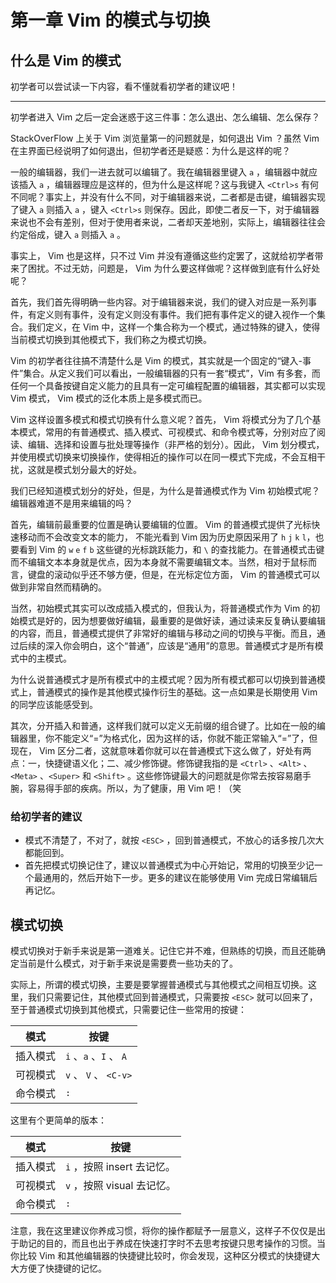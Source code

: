 # 第一章 Vim 的模式与切换

## 什么是 Vim 的模式

初学者可以尝试读一下内容，看不懂就看初学者的建议吧！

---

初学者进入 Vim 之后一定会迷惑于这三件事：怎么退出、怎么编辑、怎么保存？

StackOverFlow 上关于 Vim 浏览量第一的问题就是，如何退出 Vim ？虽然 Vim 在主界面已经说明了如何退出，但初学者还是疑惑：为什么是这样的呢？

一般的编辑器，我们一进去就可以编辑了。我在编辑器里键入 `a` ，编辑器中就应该插入 `a` ，编辑器理应是这样的，但为什么是这样呢？这与我键入 `<Ctrl>s` 有何不同呢？事实上，并没有什么不同，对于编辑器来说，二者都是击键，编辑器实现了键入 `a` 则插入 `a` ，键入 `<Ctrl>s` 则保存。因此，即使二者反一下，对于编辑器来说也不会有差别，但对于使用者来说，二者却天差地别，实际上，编辑器往往会约定俗成，键入 `a` 则插入 `a` 。

事实上， Vim 也是这样，只不过 Vim 并没有遵循这些约定罢了，这就给初学者带来了困扰。不过无妨，问题是， Vim 为什么要这样做呢？这样做到底有什么好处呢？

首先，我们首先得明确一些内容。对于编辑器来说，我们的键入对应是一系列事件，有定义则有事件，没有定义则没有事件。我们把有事件定义的键入视作一个集合。我们定义，在 Vim 中，这样一个集合称为一个模式，通过特殊的键入，使得当前模式切换到其他模式下，我们称之为模式切换。

Vim 的初学者往往搞不清楚什么是 Vim 的模式，其实就是一个固定的“键入-事件”集合。从定义我们可以看出，一般编辑器的只有一套“模式”，Vim 有多套，而任何一个具备按键自定义能力的且具有一定可编程配置的编辑器，其实都可以实现 Vim 模式， Vim 模式的泛化本质上是多模式而已。

Vim 这样设置多模式和模式切换有什么意义呢？首先， Vim 将模式分为了几个基本模式，常用的有普通模式、插入模式、可视模式、和命令模式等，分别对应了阅读、编辑、选择和设置与批处理等操作（非严格的划分）。因此， Vim 划分模式，并使用模式切换来切换操作，使得相近的操作可以在同一模式下完成，不会互相干扰，这就是模式划分最大的好处。

我们已经知道模式划分的好处，但是，为什么是普通模式作为 Vim 初始模式呢？编辑器难道不是用来编辑的吗？

首先，编辑前最重要的位置是确认要编辑的位置。 Vim 的普通模式提供了光标快速移动而不会改变文本的能力， 不能光看到 Vim 因为历史原因采用了 `h` `j` `k` `l`，也要看到 Vim 的 `w` `e` `f` `b` 这些键的光标跳跃能力，和 `\` 的查找能力。在普通模式击键而不编辑文本本身就是优点，因为本身就不需要编辑文本。当然，相对于鼠标而言，键盘的滚动似乎还不够方便，但是，在光标定位方面， Vim 的普通模式可以做到非常自然而精确的。

当然，初始模式其实可以改成插入模式的，但我认为，将普通模式作为 Vim 的初始模式是好的，因为想要做好编辑，最重要的是做好读，通过读来反复确认要编辑的内容，而且，普通模式提供了非常好的编辑与移动之间的切换与平衡。而且，通过后续的深入你会明白，这个“普通”，应该是“通用”的意思。普通模式才是所有模式中的主模式。

为什么说普通模式才是所有模式中的主模式呢？因为所有模式都可以切换到普通模式上，普通模式的操作是其他模式操作衍生的基础。这一点如果是长期使用 Vim 的同学应该能感受到。

其次，分开插入和普通，这样我们就可以定义无前缀的组合键了。比如在一般的编辑器里，你不能定义“=”为格式化，因为这样的话，你就不能正常输入“=”了，但现在， Vim 区分二者，这就意味着你就可以在普通模式下这么做了，好处有两点：一，快捷键语义化；二、减少修饰键。修饰键我指的是 `<Ctrl>` 、`<Alt>` 、`<Meta>` 、`<Super>` 和 `<Shift>` 。这些修饰键最大的问题就是你常去按容易磨手腕，容易得手部的疾病。所以，为了健康，用 Vim 吧！（笑

### 给初学者的建议

* 模式不清楚了，不对了，就按 `<ESC>` ，回到普通模式，不放心的话多按几次大都能回到。
* 首先把模式切换记住了，建议以普通模式为中心开始记，常用的切换至少记一个最通用的，然后开始下一步。更多的建议在能够使用 Vim 完成日常编辑后再记忆。

## 模式切换

模式切换对于新手来说是第一道难关。记住它并不难，但熟练的切换，而且还能确定当前是什么模式，对于新手来说是需要费一些功夫的了。

实际上，所谓的模式切换，主要是要掌握普通模式与其他模式之间相互切换。这里，我们只需要记住，其他模式回到普通模式，只需要按 `<ESC>` 就可以回来了，至于普通模式切换到其他模式，只需要记住一些常用的按键：

| 模式     | 按键                   |
| -------- | ---------------------- |
| 插入模式 | `i` 、`a` 、`I` 、 `A` |
| 可视模式 | `v` 、 `V` 、 `<C-v>`  |
| 命令模式 | `:`                    |

这里有个更简单的版本：

| 模式     | 按键                       |
| -------- | -------------------------- |
| 插入模式 | `i` ，按照 insert 去记忆。 |
| 可视模式 | `v` ，按照 visual 去记忆。 |
| 命令模式 | `:`                        |

注意，我在这里建议你养成习惯，将你的操作都赋予一层意义，这样子不仅仅是出于助记的目的，而且也出于养成在快速打字时不去思考按键只思考操作的习惯。当你比较 Vim 和其他编辑器的快捷键比较时，你会发现，这种区分模式的快捷键大大方便了快捷键的记忆。
